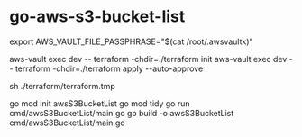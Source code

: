 # go-aws-s3-bucket-list

export AWS_VAULT_FILE_PASSPHRASE="$(cat /root/.awsvaultk)"

aws-vault exec dev -- terraform -chdir=./terraform init
aws-vault exec dev -- terraform -chdir=./terraform apply --auto-approve

sh ./terraform/terraform.tmp

go mod init awsS3BucketList
go mod tidy
go run cmd/awsS3BucketList/main.go
go build -o awsS3BucketList cmd/awsS3BucketList/main.go
